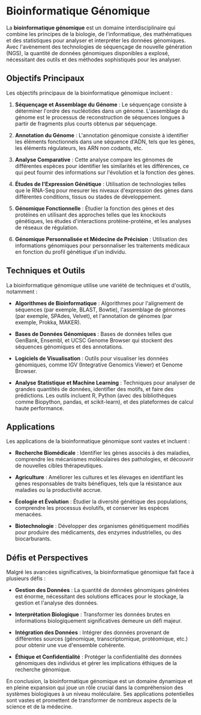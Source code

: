 # Bioinformatique Génomique

La **bioinformatique génomique** est un domaine interdisciplinaire qui combine les principes de la biologie, de l'informatique, des mathématiques et des statistiques pour analyser et interpréter les données génomiques. Avec l'avènement des technologies de séquençage de nouvelle génération (NGS), la quantité de données génomiques disponibles a explosé, nécessitant des outils et des méthodes sophistiqués pour les analyser.

## Objectifs Principaux

Les objectifs principaux de la bioinformatique génomique incluent :

1. **Séquençage et Assemblage du Génome** : Le séquençage consiste à déterminer l'ordre des nucléotides dans un génome. L'assemblage du génome est le processus de reconstruction de séquences longues à partir de fragments plus courts obtenus par séquençage.

2. **Annotation du Génome** : L'annotation génomique consiste à identifier les éléments fonctionnels dans une séquence d'ADN, tels que les gènes, les éléments régulateurs, les ARN non codants, etc.

3. **Analyse Comparative** : Cette analyse compare les génomes de différentes espèces pour identifier les similarités et les différences, ce qui peut fournir des informations sur l'évolution et la fonction des gènes.

4. **Études de l'Expression Génétique** : Utilisation de technologies telles que le RNA-Seq pour mesurer les niveaux d'expression des gènes dans différentes conditions, tissus ou stades de développement.

5. **Génomique Fonctionnelle** : Étudier la fonction des gènes et des protéines en utilisant des approches telles que les knockouts génétiques, les études d'interactions protéine-protéine, et les analyses de réseaux de régulation.

6. **Génomique Personnalisée et Médecine de Précision** : Utilisation des informations génomiques pour personnaliser les traitements médicaux en fonction du profil génétique d'un individu.

## Techniques et Outils

La bioinformatique génomique utilise une variété de techniques et d'outils, notamment :

- **Algorithmes de Bioinformatique** : Algorithmes pour l'alignement de séquences (par exemple, BLAST, Bowtie), l'assemblage de génomes (par exemple, SPAdes, Velvet), et l'annotation de génomes (par exemple, Prokka, MAKER).

- **Bases de Données Génomiques** : Bases de données telles que GenBank, Ensembl, et UCSC Genome Browser qui stockent des séquences génomiques et des annotations.

- **Logiciels de Visualisation** : Outils pour visualiser les données génomiques, comme IGV (Integrative Genomics Viewer) et Genome Browser.

- **Analyse Statistique et Machine Learning** : Techniques pour analyser de grandes quantités de données, identifier des motifs, et faire des prédictions. Les outils incluent R, Python (avec des bibliothèques comme Biopython, pandas, et scikit-learn), et des plateformes de calcul haute performance.

## Applications

Les applications de la bioinformatique génomique sont vastes et incluent :

- **Recherche Biomédicale** : Identifier les gènes associés à des maladies, comprendre les mécanismes moléculaires des pathologies, et découvrir de nouvelles cibles thérapeutiques.

- **Agriculture** : Améliorer les cultures et les élevages en identifiant les gènes responsables de traits bénéfiques, tels que la résistance aux maladies ou la productivité accrue.

- **Écologie et Évolution** : Étudier la diversité génétique des populations, comprendre les processus évolutifs, et conserver les espèces menacées.

- **Biotechnologie** : Développer des organismes génétiquement modifiés pour produire des médicaments, des enzymes industrielles, ou des biocarburants.

## Défis et Perspectives

Malgré les avancées significatives, la bioinformatique génomique fait face à plusieurs défis :

- **Gestion des Données** : La quantité de données génomiques générées est énorme, nécessitant des solutions efficaces pour le stockage, la gestion et l'analyse des données.

- **Interprétation Biologique** : Transformer les données brutes en informations biologiquement significatives demeure un défi majeur.

- **Intégration des Données** : Intégrer des données provenant de différentes sources (génomique, transcriptomique, protéomique, etc.) pour obtenir une vue d'ensemble cohérente.

- **Éthique et Confidentialité** : Protéger la confidentialité des données génomiques des individus et gérer les implications éthiques de la recherche génomique.

En conclusion, la bioinformatique génomique est un domaine dynamique et en pleine expansion qui joue un rôle crucial dans la compréhension des systèmes biologiques à un niveau moléculaire. Ses applications potentielles sont vastes et promettent de transformer de nombreux aspects de la science et de la médecine.